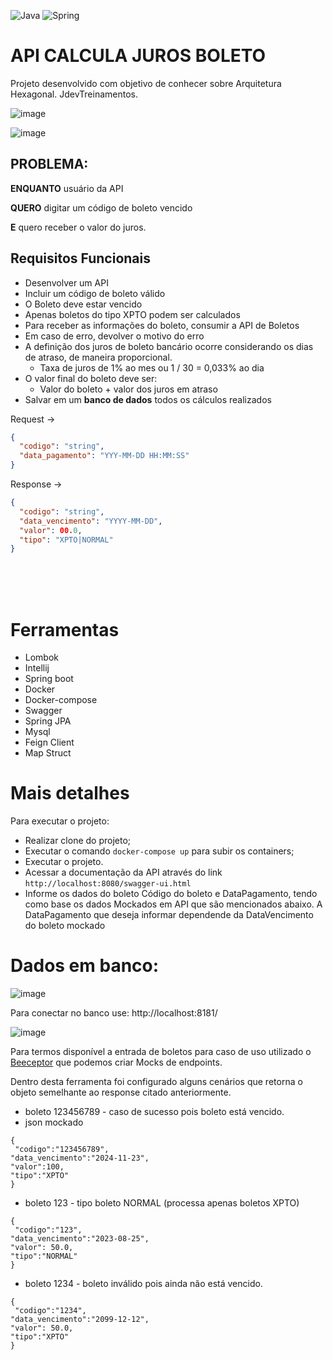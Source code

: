 ![Java](https://img.shields.io/badge/java-%23ED8B00.svg?style=for-the-badge&logo=openjdk&logoColor=white)
![Spring](https://img.shields.io/badge/spring-%236DB33F.svg?style=for-the-badge&logo=spring&logoColor=white)

# API CALCULA JUROS BOLETO

Projeto desenvolvido com objetivo de conhecer sobre Arquitetura Hexagonal. JdevTreinamentos.

![image](https://github.com/user-attachments/assets/d2d676da-ab79-4798-a97e-32e8e43d196b)

![image](https://github.com/user-attachments/assets/80e96c32-7720-4fa4-a9a2-b16439d98688)


## PROBLEMA:
**ENQUANTO** usuário da API

**QUERO** digitar um código de boleto vencido

**E** quero receber o valor do juros.


## Requisitos Funcionais
- Desenvolver um API
- Incluir um código de boleto válido
- O Boleto deve estar vencido
- Apenas boletos do tipo XPTO podem ser calculados
- Para receber as informações do boleto, consumir a API de Boletos
- Em caso de erro, devolver o motivo do erro
- A definição dos juros de boleto bancário ocorre considerando os dias de atraso, de maneira proporcional.
    - Taxa de juros de 1% ao mes ou 1 / 30 = 0,033% ao dia
- O valor final do boleto deve ser:
    - Valor do boleto +  valor dos juros em atraso
- Salvar em um **banco de dados** todos os cálculos realizados

Request →
```json
{
  "codigo": "string",
  "data_pagamento": "YYY-MM-DD HH:MM:SS"
}
```

Response →
```json
{
  "codigo": "string",
  "data_vencimento": "YYYY-MM-DD",
  "valor": 00.0,
  "tipo": "XPTO|NORMAL"
}
```

<br>
<br>
<br>


# Ferramentas

- Lombok
- Intellij
- Spring boot
- Docker
- Docker-compose
- Swagger
- Spring JPA
- Mysql
- Feign Client
- Map Struct

# Mais detalhes

Para executar o projeto:
 - Realizar clone do projeto;
 - Executar o comando `docker-compose up` para subir os containers;
 - Executar o projeto.
 - Acessar a documentação da API através do link `http://localhost:8080/swagger-ui.html`
 - Informe os dados do boleto Código do boleto e DataPagamento, tendo como base os dados Mockados em API que são mencionados abaixo.
   A DataPagamento que deseja informar dependende da DataVencimento do boleto mockado


# Dados em banco: 
![image](https://github.com/user-attachments/assets/39c0afb4-49f8-456b-9b1a-1a1613953e31)

Para conectar no banco use: http://localhost:8181/

![image](https://github.com/user-attachments/assets/d189e149-9049-4e75-b6aa-137dab83a04a)


Para termos disponível a entrada de boletos para caso de uso utilizado o [Beeceptor](https://beeceptor.com/) que podemos criar Mocks de endpoints.


Dentro desta ferramenta foi configurado alguns cenários que retorna o objeto semelhante ao response citado anteriormente.
- boleto 123456789 - caso de sucesso pois boleto está vencido.
- json mockado
````
{
 "codigo":"123456789",
"data_vencimento":"2024-11-23",
"valor":100,
"tipo":"XPTO"
}
`````
- boleto 123 - tipo boleto NORMAL (processa apenas boletos XPTO)
````
{
 "codigo":"123",
"data_vencimento":"2023-08-25",
"valor": 50.0,
"tipo":"NORMAL"
}
`````
- boleto 1234 - boleto inválido pois ainda não está vencido.
````
{
 "codigo":"1234",
"data_vencimento":"2099-12-12",
"valor": 50.0,
"tipo":"XPTO"
}
`````
